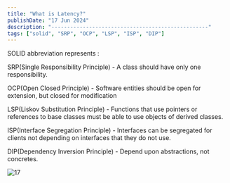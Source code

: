 ```yaml
---
title: "What is Latency?"
publishDate: "17 Jun 2024"
description: "--------------------------------------------------"
tags: ["solid", "SRP", "OCP", "LSP", "ISP", "DIP"]
---
```


SOLID abbreviation represents :

SRP(Single Responsibility Principle) - A class should have only one responsibility.

OCP(Open Closed Principle) - Software entities should be open for extension, but closed for modification

LSP(Liskov Substitution Principle) - Functions that use pointers or references to base classes must be able to use objects of derived classes.

ISP(Interface Segregation Principle) - Interfaces can be segregated for clients not depending on interfaces that they do not use.

DIP(Dependency Inversion Principle) - Depend upon abstractions, not concretes.

![17](@/assets/17.jpeg)